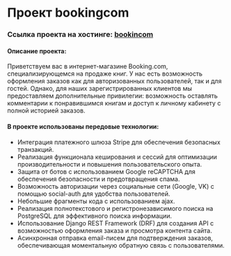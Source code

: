 # Проект bookingcom
### Ссылка проекта на хостинге: [bookincom](https://bookingcom.pythonanywhere.com/)

#### Описание проекта:
Приветствуем вас в интернет-магазине Booking.com, специализирующемся на продаже книг. У нас есть возможность оформления заказов как для авторизованных пользователей, так и для гостей. Однако, для наших зарегистрированных клиентов мы предоставляем дополнительные привилегии: возможность оставлять комментарии к понравившимся книгам и доступ к личному кабинету с полной историей заказов.

#### В проекте использованы передовые технологии:
- Интеграция платежного шлюза Stripe для обеспечения безопасных транзакций.
- Реализация функционала кеширования и сессий для оптимизации производительности и повышения пользовательского опыта.
- Защита от ботов с использованием Google reCAPTCHA для обеспечения безопасности и предотвращения спама.
- Возможность авторизации через социальные сети (Google, VK) с помощью social-auth для удобства пользователей.
- Небольшие фрагменты кода с использованием ajax.
- Реализация полнотекстового и регистронезависимого поиска на PostgreSQL для эффективного поиска информации.
- Использование Django REST Framework (DRF) для создания API с возможностью оформления заказа и просмотра контента сайта.
- Асинхронная отправка email-писем для подтверждения заказов, обеспечивающая моментальную обратную связь с пользователями.